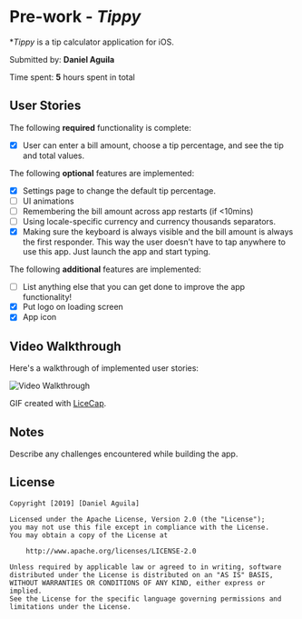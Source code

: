# Pre-work - *Tippy*

**Tippy* is a tip calculator application for iOS.

Submitted by: **Daniel Aguila**

Time spent: **5** hours spent in total

## User Stories

The following **required** functionality is complete:

* [X] User can enter a bill amount, choose a tip percentage, and see the tip and total values.

The following **optional** features are implemented:
* [X] Settings page to change the default tip percentage.
* [ ] UI animations
* [ ] Remembering the bill amount across app restarts (if <10mins)
* [ ] Using locale-specific currency and currency thousands separators.
* [X] Making sure the keyboard is always visible and the bill amount is always the first responder. This way the user doesn't have to tap anywhere to use this app. Just launch the app and start typing.

The following **additional** features are implemented:

- [ ] List anything else that you can get done to improve the app functionality!
- [X] Put logo on loading screen
- [X] App icon

## Video Walkthrough

Here's a walkthrough of implemented user stories:

<img src='http://g.recordit.co/iQaaphjFPj.gif' title='Video Walkthrough' width='' alt='Video Walkthrough' />

GIF created with [LiceCap](http://recordit.co).

## Notes

Describe any challenges encountered while building the app.

## License

    Copyright [2019] [Daniel Aguila]

    Licensed under the Apache License, Version 2.0 (the "License");
    you may not use this file except in compliance with the License.
    You may obtain a copy of the License at

        http://www.apache.org/licenses/LICENSE-2.0

    Unless required by applicable law or agreed to in writing, software
    distributed under the License is distributed on an "AS IS" BASIS,
    WITHOUT WARRANTIES OR CONDITIONS OF ANY KIND, either express or implied.
    See the License for the specific language governing permissions and
    limitations under the License.
